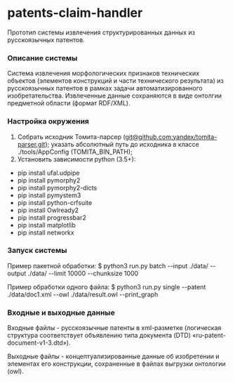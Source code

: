 # patents-claim-handler
Прототип системы извлечения структурированных данных из русскоязычных патентов.

### Описание системы
Система извлечения морфологических признаков технических объектов (элементов конструкций и части технического результата) из русскоязычных патентов в рамках задачи автоматизированного изобретательства. Извлеченные данные сохраняются в виде онтолгии предметной области (формат RDF/XML).

### Настройка окружения
1. Собрать исходник Томита-парсер ([git@github.com:yandex/tomita-parser.git](url)); 
    указать абсолютный путь до исходника в классе ./tools/AppConfig (TOMITA_BIN_PATH);
2. Установить зависимости python (3.5+):
- pip install ufal.udpipe
- pip install pymorphy2
- pip install pymorphy2-dicts
- pip install pymystem3
- pip install python-crfsuite
- pip install Owlready2
- pip install progressbar2
- pip install matplotlib
- pip install networkx

### Запуск системы
Пример пакетной обработки:
$ python3 run.py batch --input ./data/ --output ./data/ --limit 10000 --chunksize 1000

Пример обработки одного файла:
$ python3 run.py single --patent ./data/doc1.xml --owl ./data/result.owl --print_graph

### Входные и выходные данные
Входные файлы - русскоязычные патенты в xml-разметке (логическая структура соответствует объявлению типа документа (DTD) «ru-patent-document-v1-3.dtd»).

Выходные файлы - концептуализированные данные об изобретении и элементах его конструкции, сохраненные в файлах выгрузки онтологии (owl).

